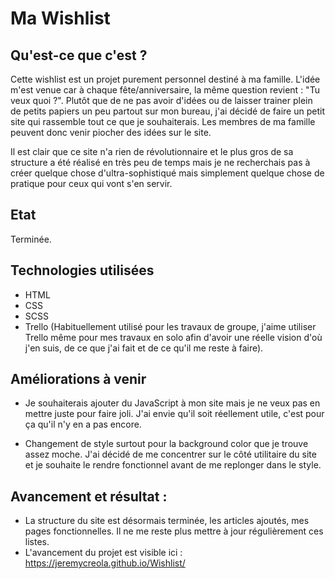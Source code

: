 ﻿# Ma Wishlist

## Qu'est-ce que c'est ?

Cette wishlist est un projet purement personnel destiné à ma famille. L'idée m'est venue car à chaque fête/anniversaire, la même question revient : "Tu veux quoi ?". Plutôt que de ne pas avoir d'idées ou de laisser trainer plein de petits papiers un peu partout sur mon bureau, j'ai décidé de faire un petit site qui rassemble tout ce que je souhaiterais. Les membres de ma famille peuvent donc venir piocher des idées sur le site.

Il est clair que ce site n'a rien de révolutionnaire et le plus gros de sa structure a été réalisé en très peu de temps mais je ne recherchais pas à créer quelque chose d'ultra-sophistiqué mais simplement quelque chose de pratique pour ceux qui vont s'en servir.

## Etat

Terminée.

## Technologies utilisées

- HTML
- CSS
- SCSS
- Trello (Habituellement utilisé pour les travaux de groupe, j'aime utiliser Trello même pour mes travaux en solo afin d'avoir une réelle vision d'où j'en suis, de ce que j'ai fait et de ce qu'il me reste à faire).

## Améliorations à venir

- Je souhaiterais ajouter du JavaScript à mon site mais je ne veux pas en mettre juste pour faire joli. J'ai envie qu'il soit réellement utile, c'est pour ça qu'il n'y en a pas encore.

- Changement de style surtout pour la background color que je trouve assez moche. J'ai décidé de me concentrer sur le côté utilitaire du site et je souhaite le rendre fonctionnel avant de me replonger dans le style.

## Avancement et résultat :

- La structure du site est désormais terminée, les articles ajoutés, mes pages fonctionnelles. Il ne me reste plus mettre à jour régulièrement ces listes.
- L'avancement du projet est visible ici : https://jeremycreola.github.io/Wishlist/
